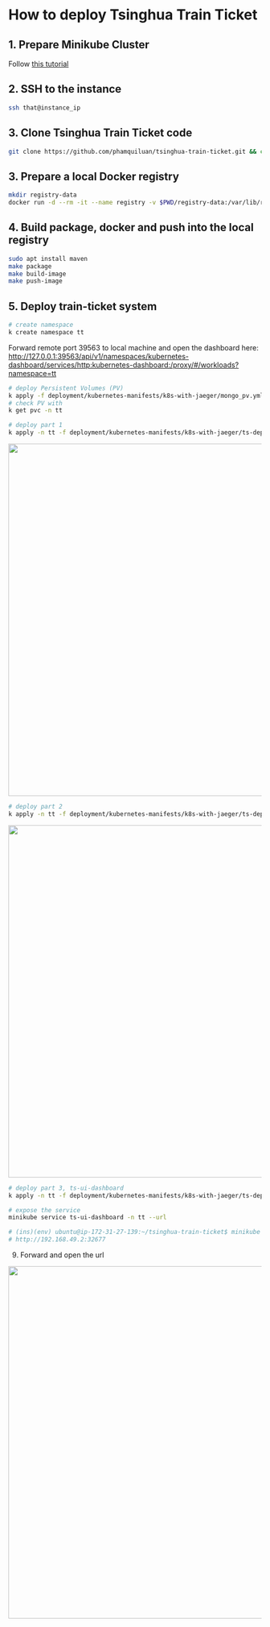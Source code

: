 # How to deploy Tsinghua Train Ticket

## 1. Prepare Minikube Cluster

Follow [this tutorial](./how-to-prepare-a-minikube-cluster-on-ec2.md)

## 2. SSH to the instance

```bash
ssh that@instance_ip
```

## 3. Clone Tsinghua Train Ticket code

```bash
git clone https://github.com/phamquiluan/tsinghua-train-ticket.git && cd tsinghua-train-ticket
```

## 3. Prepare a local Docker registry

```bash
mkdir registry-data
docker run -d --rm -it --name registry -v $PWD/registry-data:/var/lib/registry --network=host alpine ash -c "apk add socat && socat TCP-LISTEN:5000,reuseaddr,fork TCP:$(minikube ip):5000"
```

## 4. Build package, docker and push into the local registry

```bash
sudo apt install maven
make package
make build-image
make push-image
```

## 5. Deploy train-ticket system

```bash
# create namespace
k create namespace tt
```

Forward remote port 39563 to local machine and open the dashboard here: http://127.0.0.1:39563/api/v1/namespaces/kubernetes-dashboard/services/http:kubernetes-dashboard:/proxy/#/workloads?namespace=tt

```bash
# deploy Persistent Volumes (PV)
k apply -f deployment/kubernetes-manifests/k8s-with-jaeger/mongo_pv.yml -n tt
# check PV with
k get pvc -n tt

# deploy part 1
k apply -n tt -f deployment/kubernetes-manifests/k8s-with-jaeger/ts-deployment-part1.yml
```

<img src="https://user-images.githubusercontent.com/24642166/218472867-7269227d-aed6-4fcd-b7d1-f6125ef8da37.png" width=700>

```bash
# deploy part 2
k apply -n tt -f deployment/kubernetes-manifests/k8s-with-jaeger/ts-deployment-part2.yml
```

<img src="https://user-images.githubusercontent.com/24642166/218474004-ac22d615-a6e5-4558-b816-a02124a95578.png" width=700>

```bash
# deploy part 3, ts-ui-dashboard
k apply -n tt -f deployment/kubernetes-manifests/k8s-with-jaeger/ts-deployment-part3.yml

# expose the service
minikube service ts-ui-dashboard -n tt --url

# (ins)(env) ubuntu@ip-172-31-27-139:~/tsinghua-train-ticket$ minikube service ts-ui-dashboard -n tt --url
# http://192.168.49.2:32677
```

9. Forward and open the url

<img src="https://user-images.githubusercontent.com/24642166/218474593-0eb08cab-29ee-4714-a2a9-9e56f1e9837b.png" width=700>

